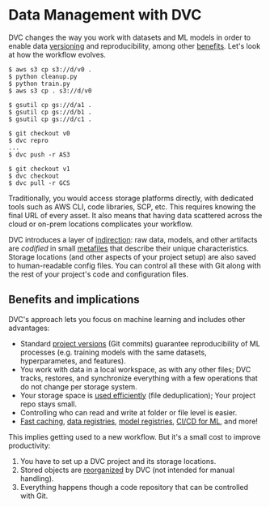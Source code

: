 # Data Management with DVC

DVC changes the way you work with datasets and ML models in order to enable data
[versioning] and reproducibility, among other
[benefits](#benefits-and-implications). Let's look at how the workflow evolves.

<cards>

<card heading="Traditional">

```cli
$ aws s3 cp s3://d/v0 .
$ python cleanup.py
$ python train.py
$ aws s3 cp . s3://d/v0

$ gsutil cp gs://d/a1 .
$ gsutil cp gs://d/b1 .
$ gsutil cp gs://d/c1 .
```

</card>

<card heading="With DVC">

```cli
$ git checkout v0
$ dvc repro
...
$ dvc push -r AS3

$ git checkout v1
$ dvc checkout
$ dvc pull -r GCS
```

</card>

</cards>

Traditionally, you would access storage platforms directly, with dedicated tools
such as AWS CLI, code libraries, SCP, etc. This requires knowing the final URL
of every asset. It also means that having data scattered across the cloud or
on-prem locations complicates your workflow.

DVC introduces a layer of [indirection]: raw data, models, and other artifacts
are _codified_ in small [metafiles] that describe their unique characteristics.
Storage locations (and other aspects of your project setup) are also saved to
human-readable config files. You can control all these with Git along with the
rest of your project's code and configuration files.

[versioning]: /doc/use-cases/versioning-data-and-models
[indirection]: https://en.wikipedia.org/wiki/Indirection
[metafiles]: /doc/user-guide/project-structure

## Benefits and implications

DVC's approach lets you focus on machine learning and includes other advantages:

- Standard [project versions] (Git commits) guarantee reproducibility of ML
  processes (e.g. training models with the same datasets, hyperparametes, and
  features).
- You work with data in a local <abbr>workspace</abbr>, as with any other files;
  DVC tracks, restores, and synchronize everything with a few operations that do
  not change per storage system.
- Your storage space is [used efficiently] (file deduplication); Your project
  repo stays small.
- Controlling who can read and write at folder or file level is easier.
- [Fast caching], [data registries], [model registries], [CI/CD for ML], and
  more!

[project versions]: /doc/user-guide/data-management/data-versioning
[used efficiently]: /doc/user-guide/data-management/large-dataset-optimization
[fast caching]: /doc/use-cases/fast-data-caching-hub
[data registries]: /doc/use-cases/data-registry
[model registries]: /doc/use-cases/model-registry
[ci/cd for ml]: https://cml.dev/

This implies getting used to a new workflow. But it's a small cost to improve
productivity:

1. You have to set up a <abbr>DVC project</abbr> and its storage locations.
   <!-- [storage locations](#storage-locations). -->
1. Stored objects are [reorganized] by DVC (not intended for manual handling).
1. Everything happens though a code repository that can be controlled with Git.

[reorganized]:
  /doc/user-guide/project-structure/internal-files#structure-of-the-cache-directory

<!-- ## Separating data from code (codification)

DVC replaces large files and directories with small [metafiles] that describe
the assets. We call this _data codification_. Data files are moved to a separate
<abbr>cache</abbr> but kept virtually (linked) in the workspace. This separates
your data from code (including metafiles).

![]() _Separating code from data_

<admon type="tip">

This also allows you to version project files with Git, a battle-tested [SCM]
tool.

[scm]: https://www.atlassian.com/git/tutorials/source-code-management

</admon>

Your experience can stay consistent because DVC works [indirectly], by checking
the metafiles and [configuration] of your <abbr>project</abbr> to find out where
and how to handle files. This is transparent to you as user, but it's important
to understand the mechanics in general.

[metafiles]: /doc/user-guide/project-structure
[indirectly]: https://en.wikipedia.org/wiki/Indirection
[configuration]: /doc/command-reference/config
-->

<!-- ## Storage locations

DVC can manage data anywhere: cloud storage, SSH servers, network resources
(e.g. NAS), mounted drives, local file systems, etc. These locations can be
separated into three groups.

![Storage locations](/img/storage-locations.png) _Local, external, and remote
storage locations_

Every <abbr>DVC project</abbr> starts with 2 locations. The
<abbr>workspace</abbr> is the main project directory, containing your data,
models, source code, etc. DVC also creates a <abbr>data cache</abbr> (found
locally in `.dvc/cache` by default), which will be used as fast-access storage
for DVC operations.

<admon type="tip">

The cache can be moved to an external location in the file system or network,
for example to [share it] among several projects. It could even be set up in a
remote system (Internet access), but this is typically too slow for working with
data regularly.

</admon>

[share it]: /doc/user-guide/how-to/share-a-dvc-cache

DVC supports additional storage locations such as cloud services (Amazon S3,
Google Drive, Azure Blob Storage, etc.), SSH servers, network-attached storage,
etc. These are called [DVC remotes], and help you to share or back up copies of
your data assets.

<admon type="info">

DVC remotes are similar to Git remotes, but for <abbr>cached</abbr> data.

</admon>

[dvc remotes]: /doc/command-reference/remote
-->
